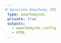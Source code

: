 ```yaml
---
# Generate Wowchemy CMS
 type: wowchemycms
 private: true
 outputs:
   - wowchemycms_config
   - HTML
---
```


